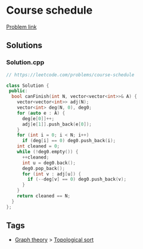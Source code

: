 # Course schedule

[Problem link](https://leetcode.com/problems/course-schedule)

## Solutions


### Solution.cpp
```cpp
// https://leetcode.com/problems/course-schedule

class Solution {
 public:
  bool canFinish(int N, vector<vector<int>>& A) {
    vector<vector<int>> adj(N);
    vector<int> deg(N, 0), deg0;
    for (auto e : A) {
      deg[e[0]]++;
      adj[e[1]].push_back(e[0]);
    }
    for (int i = 0; i < N; i++)
      if (deg[i] == 0) deg0.push_back(i);
    int cleaned = 0;
    while (!deg0.empty()) {
      ++cleaned;
      int u = deg0.back();
      deg0.pop_back();
      for (int v : adj[u]) {
        if (--deg[v] == 0) deg0.push_back(v);
      }
    }
    return cleaned == N;
  }
};
```
## Tags

* [Graph theory](/Collections/graph-theory.md#graph-theory) > [Topological sort](/Collections/graph-theory.md#topological-sort)

